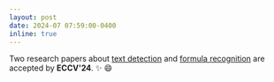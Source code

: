 ```yaml
---
layout: post
date: 2024-07 07:59:00-0400
inline: true
---
```


Two research papers about [text detection](https://arxiv.org/pdf/2312.05286) and [formula recognition](https://arxiv.org/pdf/2407.07764?) are accepted by **ECCV'24**. :sparkles: :smile:
